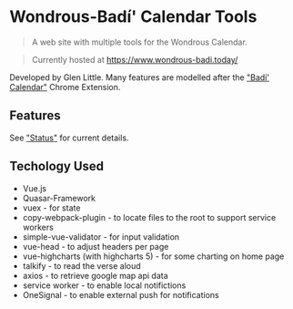 # Wondrous-Badí' Calendar Tools

> A web site with multiple tools for the Wondrous Calendar.

> Currently hosted at <https://www.wondrous-badi.today/>

Developed by Glen Little. Many features are modelled after the ["Badí' Calendar"](https://chrome.google.com/webstore/detail/bad%C3%AD-calendar/egekinjjpolponbbfjimifpgfdmphomp) Chrome Extension.

## Features

See ["Status"](https://docs.google.com/document/d/1Q1RtnOocBjW917CHceBbJPSljlDSN5GaZLBp5pu2inA/pub) for current details.

## Techology Used

- Vue.js
- Quasar-Framework
- vuex - for state
- copy-webpack-plugin - to locate files to the root to support service workers
- simple-vue-validator - for input validation
- vue-head - to adjust headers per page
- vue-highcharts (with highcharts 5) - for some charting on home page
- talkify - to read the verse aloud
- axios - to retrieve google map api data
- service worker - to enable local notifictions
- OneSignal - to enable external push for notifications
